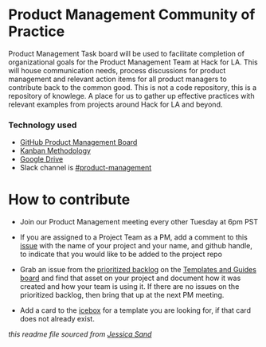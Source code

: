 # Product Management Community of Practice 

Product Management Task board will be used to facilitate completion of organizational goals for the Product Management Team at Hack for LA. This will house communication needs, process discussions for product management and relevant action items for all product managers to contribute back to the common good. This is not a code repository, this is a repository of knowlege. A place for us to gather up effective practices with relevant examples from projects around Hack for LA and beyond.

### Technology used

- [GitHub Product Management Board](https://github.com/100Automations/Website/projects/1)
- [Kanban Methodology](https://docs.google.com/document/d/11Fe7mNdmPBP5bD_yLJ1C0_I1TmoK47AuHHrdhdDyWCs/edit?usp=sharing)
- [Google Drive](https://drive.google.com/drive/u/1/folders/1lO8k_0Z1UejkuRlNMYlUl2xlqgyBmvrF) 
- Slack channel is [#product-management](https://hackforla.slack.com/archives/C010LNXH2JY) 

# How to contribute
- Join our Product Management meeting every other Tuesday at 6pm PST

- If you are assigned to a Project Team as a PM, add a comment to this [issue](https://github.com/hackforla/product-management/issues/41) with the name of your project and your name, and github handle, to indicate that you would like to be added to the project repo


- Grab an issue from the [prioritized backlog](https://github.com/hackforla/product-managment/projects/2#column-10573805) on the [Templates and Guides board](https://github.com/hackforla/product-managment/projects/2) and find that asset on your project and document how it was created and how your team is using it.  If there are no issues on the prioritized backlog, then bring that up at the next PM meeting.

- Add a card to the [icebox](https://github.com/hackforla/product-managment/projects/2#column-10573804) for a template you are looking for, if that card does not already exist.



*this readme file sourced from [Jessica Sand](http://jessicasand.com/other-stuff/just-enough-docs/)*
